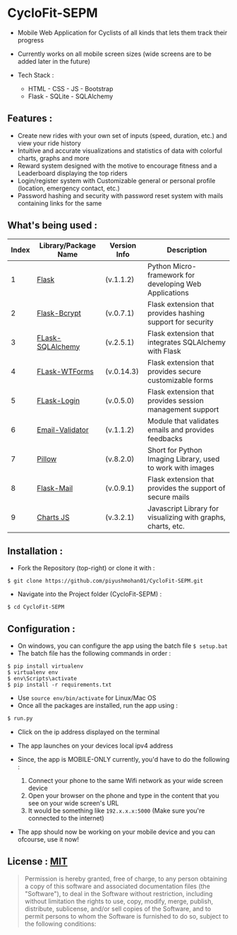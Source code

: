 # CycloFit-SEPM

- Mobile Web Application for Cyclists of all kinds that lets them track their progress
- Currently works on all mobile screen sizes (wide screens are to be added later in the future)
- Tech Stack :

  - HTML - CSS - JS - Bootstrap
  - Flask - SQLite - SQLAlchemy

## Features :
  - Create new rides with your own set of inputs (speed, duration, etc.) and view your ride history
  - Intuitive and accurate visualizations and statistics of data with colorful charts, graphs and more
  - Reward system designed with the motive to encourage fitness and a Leaderboard displaying the top riders
  - Login/register system with Customizable general or personal profile (location, emergency contact, etc.)
  - Password hashing and security with password reset system with mails containing links for the same

## What's being used :
Index | Library/Package Name | Version Info | Description
-- | -- | -- | --
1 | [Flask](https://flask.palletsprojects.com/en/1.1.x/) | (v.1.1.2) | Python Micro-framework for developing Web Applications
2 | [Flask-Bcrypt](https://flask-bcrypt.readthedocs.io/en/latest/) | (v.0.7.1) | Flask extension that provides hashing support for security
3 | [FLask-SQLAlchemy](https://flask-sqlalchemy.palletsprojects.com/en/2.x/) | (v.2.5.1) | Flask extension that integrates SQLAlchemy with Flask
4 | [FLask-WTForms](https://flask-wtf.readthedocs.io/en/stable/) | (v.0.14.3) | Flask extension that provides secure customizable forms 
5 | [FLask-Login](https://flask-login.readthedocs.io/en/latest/) | (v.0.5.0) | Flask extension that provides session management support 
6 | [Email-Validator](https://pypi.org/project/email-validator/) | (v.1.1.2) | Module that validates emails and provides feedbacks
7 | [Pillow](https://pillow.readthedocs.io/en/stable/) | (v.8.2.0) | Short for Python Imaging Library, used to work with images
8 | [Flask-Mail](https://pythonhosted.org/Flask-Mail/) | (v.0.9.1) | Flask extension that provides the support of secure mails
9 | [Charts JS](https://www.chartjs.org/docs/latest/) | (v.3.2.1) | Javascript Library for visualizing with graphs, charts, etc.

## Installation :
- Fork the Repository (top-right) or clone it with :
```
$ git clone https://github.com/piyushmohan01/CycloFit-SEPM.git
```
- Navigate into the Project folder (CycloFit-SEPM) :
```
$ cd CycloFit-SEPM
```

## Configuration :
- On windows, you can configure the app using the batch file `$ setup.bat` 
- The batch file has the following commands in order :
```
$ pip install virtualenv
$ virtualenv env
$ env\Scripts\activate
$ pip install -r requirements.txt
```
- Use `source env/bin/activate` for Linux/Mac OS
- Once all the packages are installed, run the app using :
```python
$ run.py
```
- Click on the ip address displayed on the terminal
- The app launches on your devices local ipv4 address 
- Since, the app is MOBILE-ONLY currently, you'd have to do the following :

  1. Connect your phone to the same Wifi network as your wide screen device
  1. Open your browser on the phone and type in the content that you see on your wide screen's URL
  1. It would be something like `192.x.x.x:5000` (Make sure you're connected to the internet)
 
- The app should now be working on your mobile device and you can ofcourse, use it now!

## License : [MIT](https://github.com/piyushmohan01/CycloFit-SEPM/blob/master/LICENSE)
> Permission is hereby granted, free of charge, to any person obtaining a copy
  of this software and associated documentation files (the "Software"), to deal
  in the Software without restriction, including without limitation the rights
  to use, copy, modify, merge, publish, distribute, sublicense, and/or sell
  copies of the Software, and to permit persons to whom the Software is
  furnished to do so, subject to the following conditions: